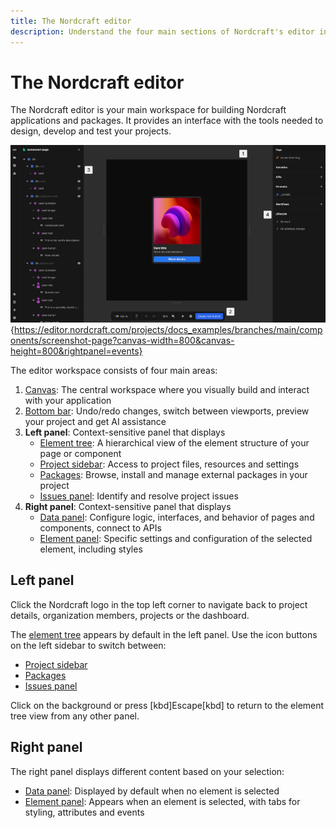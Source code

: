 ```yaml
---
title: The Nordcraft editor
description: Understand the four main sections of Nordcraft's editor interface - the canvas, bottom bar, left panel and right panel.
---
```


# The Nordcraft editor

The Nordcraft editor is your main workspace for building Nordcraft applications and packages. It provides an interface with the tools needed to design, develop and test your projects.

![The Nordcraft editor, showing a full HTML element tree of HTML elements and components, and a card component on the canvas. The image is annotated with numbers that relate to the lists items below.|16/9](editor-overview.webp "Editor overview"){https://editor.nordcraft.com/projects/docs_examples/branches/main/components/screenshot-page?canvas-width=800&canvas-height=800&rightpanel=events}

The editor workspace consists of four main areas:

1. [Canvas](/the-editor/canvas): The central workspace where you visually build and interact with your application
2. [Bottom bar](/the-editor/bottom-bar): Undo/redo changes, switch between viewports, preview your project and get AI assistance
3. **Left panel**: Context-sensitive panel that displays
   - [Element tree](/the-editor/element-tree): A hierarchical view of the element structure of your page or component
   - [Project sidebar](/the-editor/project-sidebar): Access to project files, resources and settings
   - [Packages](/the-editor/packages): Browse, install and manage external packages in your project
   - [Issues panel](/the-editor/issues-panel): Identify and resolve project issues
4. **Right panel**: Context-sensitive panel that displays
   - [Data panel](/the-editor/data-panel): Configure logic, interfaces, and behavior of pages and components, connect to APIs
   - [Element panel](/the-editor/element-panel): Specific settings and configuration of the selected element, including styles

## Left panel

Click the Nordcraft logo in the top left corner to navigate back to project details, organization members, projects or the dashboard.

The [element tree](/the-editor/element-tree) appears by default in the left panel. Use the icon buttons on the left sidebar to switch between:

- [Project sidebar](/the-editor/project-sidebar)
- [Packages](/the-editor/packages)
- [Issues panel](/the-editor/issues-panel)

Click on the background or press [kbd]Escape[kbd] to return to the element tree view from any other panel.

## Right panel

The right panel displays different content based on your selection:

- [Data panel](/the-editor/data-panel): Displayed by default when no element is selected
- [Element panel](/the-editor/element-panel): Appears when an element is selected, with tabs for styling, attributes and events

